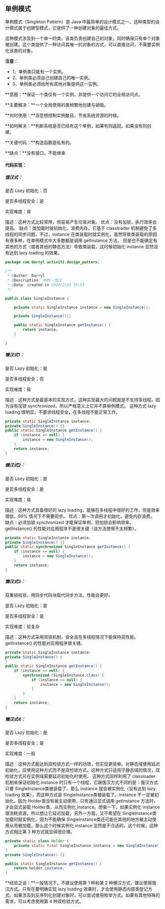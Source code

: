 ## 单例模式

单例模式（Singleton Pattern）是 Java 中最简单的设计模式之一。这种类型的设计模式属于创建型模式，它提供了一种创建对象的最佳方式。

这种模式涉及到一个单一的类，该类负责创建自己的对象，同时确保只有单个对象被创建。这个类提供了一种访问其唯一的对象的方式，可以直接访问，不需要实例化该类的对象。

**注意：**

- 1、单例类只能有一个实例。
- 2、单例类必须自己创建自己的唯一实例。
- 3、单例类必须给所有其他对象提供这一实例。

**意图：**保证一个类仅有一个实例，并提供一个访问它的全局访问点。

**主要解决：**一个全局使用的类频繁地创建与销毁。

**何时使用：**当您想控制实例数目，节省系统资源的时候。

**如何解决：**判断系统是否已经有这个单例，如果有则返回，如果没有则创建。

**关键代码：**构造函数是私有的。

**缺点：**没有接口，不能继承



#### 代码实现：

##### 饿汉式：

是否 Lazy 初始化：否

是否多线程安全：是

实现难度：易

描述：这种方式比较常用，但容易产生垃圾对象。
优点：没有加锁，执行效率会提高。
缺点：类加载时就初始化，浪费内存。它基于 classloader 机制避免了多线程的同步问题，不过，instance 在类装载时就实例化，虽然导致类装载的原因有很多种，在单例模式中大多数都是调用 getInstance 方法， 但是也不能确定有其他的方式（或者其他的静态方法）导致类装载，这时候初始化 instance 显然没有达到 lazy loading 的效果。

```java
package com.darryl.activiti.design_pattern;

/**
 * @Auther: Darryl
 * @Description: 单例--饿汉
 * @Date: created in 2020/2/25 19:53
 */

public class SingleInstance {

    private static SingleInstance instance = new SingleInstance();

    private SingleInstance(){}

    public static SingleInstance getInstance() {
        return instance;
    }

}
```

##### 懒汉式1：

是否 Lazy 初始化：是

是否多线程安全：否

实现难度：易

描述：这种方式是最基本的实现方式，这种实现最大的问题就是不支持多线程。因为没有加锁 synchronized，所以严格意义上它并不算单例模式。
这种方式 lazy loading 很明显，不要求线程安全，在多线程不能正常工作。

```java
private static SingleInstance instance;
private SingleInstance() {}
public static SingleInstance getInstance() {
    if (instance == null) {
        instance = new SingleInstance();
    }
    return instance;
}
```

##### 懒汉式2：

是否 Lazy 初始化：是

是否多线程安全：是

实现难度：易

描述：这种方式具备很好的 lazy loading，能够在多线程中很好的工作，但是效率很低，99% 情况下不需要同步。
优点：第一次调用才初始化，避免内存浪费。
缺点：必须加锁 synchronized 才能保证单例，但加锁会影响效率。getInstance() 的性能对应用程序不是很关键（该方法使用不太频繁）。

```java
private static SingleInstance instance;
private SingleInstance() {}
public static synchronized SingleInstance getInstance() {
    if (instance == null) {
        instance = new SingleInstance();
    }
    return instance;
}
```

##### 懒汉式3：

双重锁校验，用同步代码块取代同步方法，性能会更好。

是否 Lazy 初始化：是

是否多线程安全：是

实现难度：较复杂

描述：这种方式采用双锁机制，安全且在多线程情况下能保持高性能。
getInstance() 的性能对应用程序很关键。

```java
private static SingleInstance instance;
private SingleInstance() {
}
public static SingleInstance getInstance() {
    if (instance == null) {
        synchronized (SingleInstance.class) {
            if (instance == null) {
                instance = new SingleInstance();
            }
        }
    }
    return instance;
}
```

##### 懒汉式4：

是否 Lazy 初始化：是

是否多线程安全：是

实现难度：一般

描述：这种方式能达到双检锁方式一样的功效，但实现更简单。对静态域使用延迟初始化，应使用这种方式而不是双检锁方式。这种方式只适用于静态域的情况，双检锁方式可在实例域需要延迟初始化时使用。
这种方式同样利用了 classloader 机制来保证初始化 instance 时只有一个线程，它跟饿汉方式不同的是：饿汉方式只要 SingleInstance类被装载了，那么 instance 就会被实例化（没有达到 lazy loading 效果），而这种方式是 SingleInstance类被装载了，instance 不一定被初始化。因为 Holder类没有被主动使用，只有通过显式调用 getInstance 方法时，才会显式装载 Holder类，从而实例化 instance。想象一下，如果实例化 instance 很消耗资源，所以想让它延迟加载，另外一方面，又不希望在 SingleInstance类加载时就实例化，因为不能确保 SingleInstance类还可能在其他的地方被主动使用从而被加载，那么这个时候实例化 instance 显然是不合适的。这个时候，这种方式相比第 3 种方式就显得很合理。

```java
private static class Holder {
    private static final SingleInstance instance = new SingleInstance();
}
private SingleInstance() {}

public static SingleInstance getInstance() {
    return holder.instance;
}
```

**经验之谈：**一般情况下，不建议使用第 1 种和第 2 种懒汉方式，建议使用饿汉方式。只有在要明确实现 lazy loading 效果时，才会使用静态内部类登记方式。如果涉及到反序列化创建对象时，可以尝试使用枚举方式。如果有其他特殊的需求，可以考虑使用第 4 种双检锁方式。